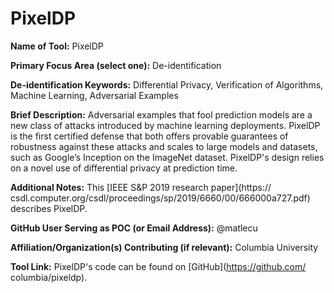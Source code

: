 # PixelDP

**Name of Tool:** PixelDP

**Primary Focus Area (select one):** De-identification

**De-identification Keywords:** Differential Privacy,
Verification of Algorithms, Machine Learning, Adversarial Examples

**Brief Description:** Adversarial examples that fool prediction models are a
new class of attacks introduced by machine learning
deployments. PixelDP is the first certified defense that both offers provable
guarantees of robustness against these attacks and
scales to large models and datasets, such as Google’s Inception on the ImageNet
dataset. PixelDP's design relies on a novel use of
differential privacy at prediction time.

**Additional Notes:** This [IEEE S&P 2019 research paper](https://
csdl.computer.org/csdl/proceedings/sp/2019/6660/00/666000a727.pdf) describes
PixelDP.

**GitHub User Serving as POC (or Email Address):** @matlecu

**Affiliation/Organization(s) Contributing (if relevant):** Columbia University

 **Tool Link:** PixelDP's code can be found on [GitHub](https://github.com/
columbia/pixeldp).
